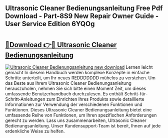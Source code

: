 ## Ultrasonic Cleaner Bedienungsanleitung Free Pdf Download - Part-8S9 New Repair Owner Guide - User Service Edition 6YQOg

# <h2><a href="http://df50ywb.blite.top/?on=Ultrasonic+Cleaner+Bedienungsanleitung">🔗Download 👉🔴 Ultrasonic Cleaner Bedienungsanleitung</a></h2>

[![Ultrasonic Cleaner Bedienungsanleitung new download](https://i.imgur.com/lujVjoI.png)](http://df50ywb.blite.top/?on=Ultrasonic+Cleaner+Bedienungsanleitung)
Lernen leicht gemacht In diesem Handbuch werden komplexe Konzepte in einfache Schritte unterteilt, um Ihr neues REDDDDDDD mühelos zu verstehen. Um das Beste aus Ihrem Ultrasonic Cleaner Bedienungsanleitung herauszuholen, nehmen Sie sich bitte einen Moment Zeit, um dieses umfassende Benutzerhandbuch durchzulesen. Es enthält Schritt-für-Schritt-Anleitungen zum Einrichten Ihres Produkts sowie detaillierte Informationen zur Verwendung der verschiedenen Funktionen und Funktionen. Dieses Ultrasonic Cleaner Bedienungsanleitung bietet eine umfassende Reihe von Funktionen, um Ihren spezifischen Anforderungen gerecht zu werden. Lass uns zusammenarbeiten, Ultrasonic Cleaner Bedienungsanleitung. Unser Kundensupport-Team ist bereit, Ihnen auf jede erdenkliche Weise zu helfen.

